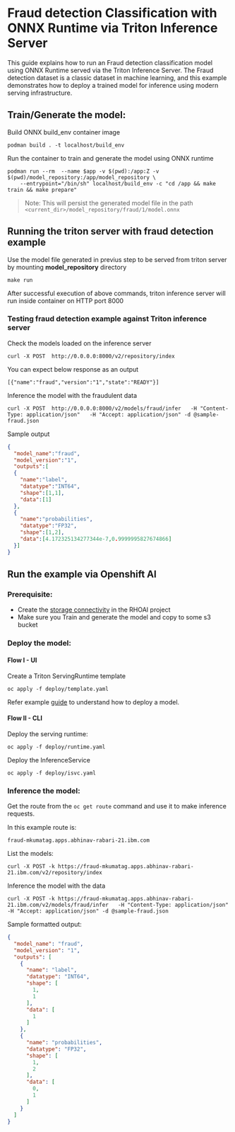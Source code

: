 # Fraud detection Classification with ONNX Runtime via Triton Inference Server

This guide explains how to run an Fraud detection classification model using ONNX Runtime served via the Triton Inference Server. The Fraud detection dataset is a classic dataset in machine learning, and this example demonstrates how to deploy a trained model for inference using modern serving infrastructure.

## Train/Generate the model:
Build ONNX build_env container image
```
podman build . -t localhost/build_env
```

Run the container to train and generate the model using ONNX runtime
```
podman run --rm  --name $app -v $(pwd):/app:Z -v $(pwd)/model_repository:/app/model_repository \
    --entrypoint="/bin/sh" localhost/build_env -c "cd /app && make train && make prepare"
```

> Note: This will persist the generated model file in the path `<current_dir>/model_repository/fraud/1/model.onnx`

## Running the triton server with fraud detection example

Use the model file generated in previus step to be served from triton server by mounting **model_repository** directory

```
make run
```

After successful execution of above commands, triton inference server will run inside container on HTTP port 8000

### Testing fraud detection example against Triton inference server
Check the models loaded on the inference server

```
curl -X POST  http://0.0.0.0:8000/v2/repository/index
```

You can expect below response as an output
```
[{"name":"fraud","version":"1","state":"READY"}]
```

Inference the model with the fraudulent data
```
curl -X POST  http://0.0.0.0:8000/v2/models/fraud/infer   -H "Content-Type: application/json"   -H "Accept: application/json" -d @sample-fraud.json
```

Sample output
```json
{
  "model_name":"fraud",
  "model_version":"1",
  "outputs":[
  {
    "name":"label",
    "datatype":"INT64",
    "shape":[1,1],
    "data":[1]
  },
  {
    "name":"probabilities",
    "datatype":"FP32",
    "shape":[1,2],
    "data":[4.172325134277344e-7,0.9999995827674866]
  }]
}
```

## Run the example via Openshift AI

### Prerequisite:

- Create the [storage connectivity](https://docs.redhat.com/en/documentation/red_hat_openshift_ai_self-managed/2.22/html/openshift_ai_tutorial_-_fraud_detection_example/setting-up-a-project-and-storage#creating-connections-to-storage) in the RHOAI project
- Make sure you Train and generate the model and copy to some s3 bucket

### Deploy the model:
#### Flow I - UI
Create a Triton ServingRuntime template
```
oc apply -f deploy/template.yaml
```

Refer example [guide](https://docs.redhat.com/en/documentation/red_hat_openshift_ai_self-managed/2.22/html/openshift_ai_tutorial_-_fraud_detection_example/deploying-and-testing-a-model) to understand how to deploy a model.

#### Flow II - CLI
Deploy the serving runtime:
```
oc apply -f deploy/runtime.yaml
```


Deploy the InferenceService

```
oc apply -f deploy/isvc.yaml
```

### Inference the model:

Get the route from the `oc get route` command and use it to make inference requests.

In this example route is:

```
fraud-mkumatag.apps.abhinav-rabari-21.ibm.com
```

List the models:

```
curl -X POST -k https://fraud-mkumatag.apps.abhinav-rabari-21.ibm.com/v2/repository/index
```

Inference the model with the data
```
curl -X POST -k https://fraud-mkumatag.apps.abhinav-rabari-21.ibm.com/v2/models/fraud/infer   -H "Content-Type: application/json"   -H "Accept: application/json" -d @sample-fraud.json
```

Sample formatted output:
```json
{
  "model_name": "fraud",
  "model_version": "1",
  "outputs": [
    {
      "name": "label",
      "datatype": "INT64",
      "shape": [
        1,
        1
      ],
      "data": [
        1
      ]
    },
    {
      "name": "probabilities",
      "datatype": "FP32",
      "shape": [
        1,
        2
      ],
      "data": [
        0,
        1
      ]
    }
  ]
}
```
